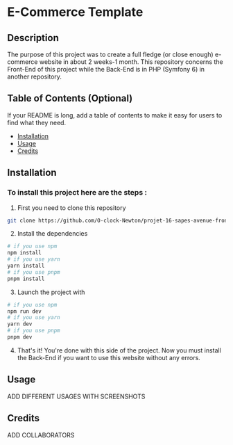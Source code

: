 # E-Commerce Template

## Description

The purpose of this project was to create a full fledge (or close enough) e-commerce website in about 2 weeks-1 month. This repository concerns the Front-End of this project while the Back-End is in PHP (Symfony 6) in another repository.

## Table of Contents (Optional)

If your README is long, add a table of contents to make it easy for users to find what they need.

- [Installation](#installation)
- [Usage](#usage)
- [Credits](#credits)

## Installation

### To install this project here are the steps :

1. First you need to clone this repository
```bash
git clone https://github.com/O-clock-Newton/projet-16-sapes-avenue-front.git
```

2. Install the dependencies
```bash
# if you use npm
npm install
# if you use yarn
yarn install
# if you use pnpm
pnpm install
```

3. Launch the project with
```bash
# if you use npm
npm run dev
# if you use yarn
yarn dev
# if you use pnpm
pnpm dev
```

4. That's it! You're done with this side of the project. Now you must install the Back-End if you want to use this website without any errors.

## Usage
ADD DIFFERENT USAGES WITH SCREENSHOTS

## Credits
ADD COLLABORATORS